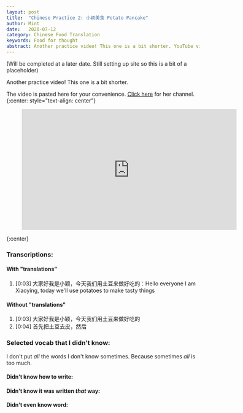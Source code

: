```yaml
---
layout: post
title:  "Chinese Practice 2: 小颖美食 Potato Pancake"
author: Mint
date:   2020-07-12
category: Chinese Food Translation
keywords: Food for thought
abstract: Another practice video! This one is a bit shorter. YouTube video in the post as with Chinese Practice 1. <br> ... <br>
---
```

(Will be completed at a later date. Still setting up site so this is a bit of a placeholder)

Another practice video! This one is a bit shorter.

The video is pasted here for your convenience. [Click here](https://www.youtube.com/channel/UCJJDD-Hy76jvUMRG-dpFkcw) for her channel. 
{:center: style="text-align: center"}
<figure class="video_container">
<iframe width="560" height="315" src="https://www.youtube.com/embed/JMAJak7D1Og" frameborder="0" allowfullscreen="true"> </iframe>
</figure>
{:center}

### Transcriptions:
#### With "translations"
1. [0:03] 大家好我是小颖，今天我们用土豆来做好吃的：Hello everyone I am Xiaoying, today we'll use potatoes to make tasty things

#### Without "translations"
1. [0:03] 大家好我是小颖，今天我们用土豆来做好吃的
2. [0:04] 首先把土豆去皮，然后


### Selected vocab that I didn't know:
I don't put *all* the words I don't know sometimes. Because sometimes *all* is too much.

#### Didn't know how to write:


#### Didn't know it was written *that* way:


#### Didn't even know word:

<script>
var one = ["薄", "装", "锅", "蒸", "准备", "配菜", "红椒", "块", "猪", "熟", "倒", "压", "筷子", "揉", "粘", "盐", "捏", "继续", "温", "软", "硬", "团", "搓", "圆", "鸡蛋", "全部", "都", "留", "热", "酱", "调味", "煮", "汤汁", "粘稠", "丸子", "弹", "直接", "尝", "搭配", "营养", "适合", "视频", "左右", "再", "旁", "少量多次", "克", "趁", "胡萝卜", "小碎丁", "备用", "根", "蒜苔", "小丁", "绞肉机", "肉末", "取", "擀面杖", "土豆泥", "颗粒", "淀粉", "搅拌", "面絮状", "勺", "适中", "蒸篦", "提前", "烧开", "缝隙", "另", "翻炒", "至", "料酒", "去腥", "均匀", "断生", "生抽", "软糯", "丰富", "关注", "支持"];
var two = ["切成薄片", "装入盘中", "放入锅中", "大火蒸15分钟", "准备一点配菜", "准备一点配菜", "再准备半个红椒", "准备一小块猪肉", "准备一小块猪肉", " 我们的土豆已经蒸熟了", "倒入大一点的碗中", "再用擀面杖把它压成土豆泥", "先用筷子把它搅拌成面絮状", "这样揉的时候不会粘手", "这样揉的时候不会粘手", "再加一勺盐", "然后用手捏一捏", "如果觉得太粘手继续加淀粉", "如果觉得太干，再加一点温水", "最后揉成这种软硬适中的面团就可以了", "最后揉成这种软硬适中的面团就可以了", "最后揉成这种软硬适中的面团就可以了", "再把它搓成圆球", "再把它搓成圆球", "像鸡蛋黄的大小就可以", "全部都做好", "全部都做好", "要留有缝隙", "热锅放油", "炒出酱香味", "再加点生抽调味", "煮至汤汁变粘稠", "煮至汤汁变粘稠", "煮至汤汁变粘稠", "我们的土豆丸子已经蒸熟了", "看一下非常的q弹", "这样就可以直接吃了", "我们来尝一下看看", "搭配上肉末和蒜苔", "营养也是非常丰富", "老人和孩子都非常的适合", "喜欢我的视频就关注我吧", "400克左右", "先切片再切丝", "放一旁备用", "然后少量多次加入200克土豆淀粉", "400克", "趁这个时间", "胡萝卜先切片", "最后切成小碎丁", "切好后装入盘中备用", "准备几根蒜苔", "准备几根蒜苔", "准备几根蒜苔，切成小丁", "放入绞肉机里", "打成肉末", "把它取出来", "再用擀面杖把它压成土豆泥", "再用擀面杖把它压成土豆泥", "像这样没有土豆颗粒就可以了", "加入200克土豆淀粉", "先用筷子把它搅拌成面絮状", "先用筷子把它搅拌成面絮状", "再加一勺盐", "最后揉成这种软硬适中的面团就可以了", "然后放到蒸篦上", "然后提前把锅中水烧开", "然后提前把锅中水烧开", "要留有缝隙", "我们在另起一锅", "油热之后倒入肉末翻炒", "炒至肉末完全变白", "一勺料酒去腥", "一勺料酒去腥", "翻炒均匀", "翻炒至之蒜苔断生", "再加点生抽调味", "它的口感软糯又q弹", "营养也是非常的丰富", "喜欢我的视频就关注我吧", "谢谢您的支持"];
var three = ["(báo) thin", "(zhuāng) store", "(guō) pot", "(zhēng) steam", "(zhǔn bèi) get ready", "(pèi cài)", "(hóng jiāo) red pepper", "(kuài) piece", "(zhū) pig", "(shú) cooked, not raw", "(dào) pour", "(yā) press", "(kuài zi) chopsticks", "(róu) knead", "(nián) sticky", "(yán) salt", "(niē) squeeze", "(jì xù) continue", "(wēn) warm", "(ruǎn) soft", "(yìng) hard", "(tuán) ball", "(cuō) rub", "(yuán) round", "(jī dàn)", "(quán bù) all", "(dōu) all", "(liú) leave", "(rè) hot", "(jiàng) sauce", "(tiáo wèi) season", "(zhǔ) cook", "(tāng zhī) soup liquid", "(nián chóu) sticky and thick", "(wán zi) ball", "(tán) springy/bouncy", "(zhí jiē) directly", "(cháng) taste", "(dā pèi) pair", "(yíng yǎng) nutrition", "(shì hé) suitable for", "(shì pín) video", "(zuǒ yòu) about", "(zài) then", "(páng) side", "(shǎo liàng duō cì) a few times", "(kè) gram", "(chèn) take advantage", "(hú luó bo) carrot", "(xiǎo suì dīng) diced", "(bèi yòng) for later use", "(gēn) stick, category word", "(suàn tái) garlic shoot", "(xiǎo dīng) sqarish little bits", "(jiǎo ròu jī) meat grinder", "(ròu mò) meat mince", "(qǔ) lift", "(gǎn miàn zhàng) rolling pin", "(tǔ dòu ní) mashed potatoes", "(kē lì) bits/kernels", "(diàn fěn) starch", "(jiǎo bàn) mix", "(miàn xù zhuàng) clumps", "(sháo) spoonful", "(shì zhōng) moderately", "(zhēng bì) steamer", "(tí qián) beforehand", "(shāo kāi) boil", "(fèng xì) gap", "(lìng) another", "(fān chǎo) stir fry", "(zhì) until", "(liào jiǔ) cooking wine", "(qù xīng) make fishy", "(jūn yùn) evenly", "(duàn shēng) break", "(shēng chōu) soy sauce", "(ruǎn nuò) soft chewy", "(fēng fù) pair", "(guān zhù) subscribe", "(zhī chí) support"];


function flashWord(num) {
var x = document.getElementsByClassName("wordButton");
if (x[num].value == "1") {
x[num].value ="2"
x[num].innerHTML = two[num];
} else if (x[num].value == "2") {
x[num].value ="3"
x[num].innerHTML = three[num];
} else {
x[num].value ="1"
x[num].innerHTML = one[num];
}
}
</script>

<style>
.wordButton {
font-size: 30px;
height: 60px;
background-color: rgba(255,255,255,0.75);
}
.wordButton:hover {
color: rgb(255,255,255);
background-color: rgba(0,0,0,0.3);
}
</style>
